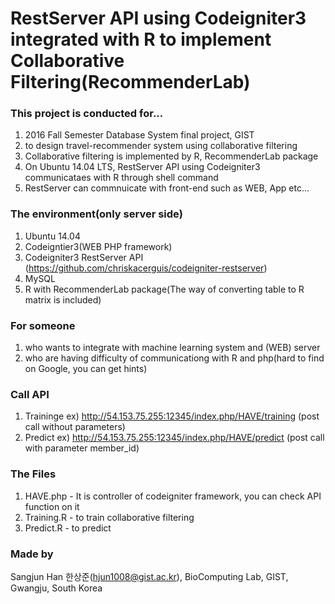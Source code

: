 # RestServer API using Codeigniter3 integrated with R to implement Collaborative Filtering(RecommenderLab)

### This project is conducted for...
1) 2016 Fall Semester Database System final project, GIST<br />
2) to design travel-recommender system using collaborative filtering<br />
3) Collaborative filtering is implemented by R, RecommenderLab package<br />
4) On Ubuntu 14.04 LTS, RestServer API using Codeigniter3 communicataes with R through shell command<br />
5) RestServer can commnuicate with front-end such as WEB, App etc...<br />

### The environment(only server side)
1) Ubuntu 14.04<br />
2) Codeigntier3(WEB PHP framework)<br />
3) Codeigniter3 RestServer API (https://github.com/chriskacerguis/codeigniter-restserver)<br />
4) MySQL<br />
5) R with RecommenderLab package(The way of converting table to R matrix is included)<br />

### For someone
1) who wants to integrate with machine learning system and (WEB) server<br />
2) who are having difficulty of communicationg with R and php(hard to find on Google, you can get hints)<br />

### Call API
1) Traininge ex) http://54.153.75.255:12345/index.php/HAVE/training (post call without parameters)<br />
2) Predict ex) http://54.153.75.255:12345/index.php/HAVE/predict (post call with parameter member_id)<br />

### The Files
1) HAVE.php - It is controller of codeigniter framework, you can check API function on it<br />
2) Training.R - to train collaborative filtering<br />
3) Predict.R - to predict<br />

### Made by
Sangjun Han 한상준(hjun1008@gist.ac.kr), BioComputing Lab, GIST, Gwangju, South Korea<br />
